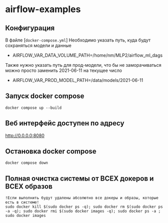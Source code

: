# airflow-examples

## Конфигурация
В файле [`docker-compose.yml`]
Необходимо указать путь, куда будут сохраняться модели и данные
  - AIRFLOW_VAR_DATA_VOLUME_PATH=/home/nm/MLP2/airflow_ml_dags

Также нужно указать путь для прод-модели, что бы не заморачиваться можно просто 
заменить 2021-06-11 на текущее число
  - AIRFLOW_VAR_PROD_MODEL_PATH=/data/models/2021-06-11

## Запуск docker compose 
~~~
docker compose up --build
~~~

## Веб интерфейс доступен по адресу
http://0.0.0.0:8080 

## Остановка docker compose 
~~~
docker compose down
~~~

## Полная очистка системы от ВСЕХ докеров и ВСЕХ образов
~~~
!Если выполнить будут удалены абсолютно все докеры и образы, которые есть в системе!
sudo docker kill $(sudo docker ps -q); sudo docker rm $(sudo docker ps -a -q); sudo docker rmi $(sudo docker images -q); sudo docker ps -a ; sudo docker images
~~~

